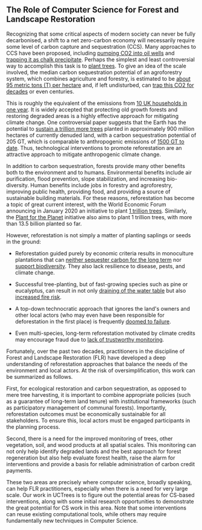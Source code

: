 ## The Role of Computer Science for Forest and Landscape Restoration

Recognizing that some critical aspects of modern society can never be fully
decarbonised, a shift to a net zero-carbon economy will necessarily require
some level of carbon capture and sequestration (CCS).  Many approaches to CCS
have been proposed, including [pumping CO2 into oil
wells](http://www.sciencedirect.com/science/article/pii/S1750583618304857) and
[trapping it as chalk
precipitate](https://science.sciencemag.org/content/352/6291/1312).  Perhaps
the simplest and least controversial way to accomplish this task is to [plant
trees](https://www.nature.com/articles/d41586-019-01026-8).  To give an idea of
the scale involved, the median carbon sequestration potential of an
agroforestry system, which combines agriculture and forestry, is estimated to
be [about 95 metric tons (T) per
hectare](https://www.sciencedirect.com/science/article/abs/pii/S0167880903001385)
and, if left undisturbed, can [trap this CO2 for
decades](https://doi.org/10.1038/nature12914) or even centuries.

This is roughly the equivalent of the emissions from [10 UK households in one
year](https://www.theccc.org.uk). It is widely accepted that protecting old growth forests and restoring degraded areas is a highly effective approach for mitigating climate change. One controversial paper suggests that the Earth has the
potential to [sustain a trillion more
trees](https://science.sciencemag.org/content/365/6448/76) planted in
approximately 900 million hectares of currently denuded land, with a carbon
sequestration potential of 205 GT, which is comparable to anthropogenic
emissions of [1500 GT to
date](https://www.osti.gov/dataexplorer/biblio/dataset/1389323).  Thus,
technological interventions to promote reforestation are an attractive approach
to mitigate anthropogenic climate change.

In addition to carbon sequestration, forests provide many other benefits both
to the environment and to humans. Environmental benefits include air
purification, flood prevention, slope stabilization, and increasing
bio-diversity. Human benefits include jobs in forestry and agroforestry,
improving public health, providing food, and providing a
source of sustainable building materials.  For these reasons, reforestation has
become a topic of great current interest, with the World Economic Forum
announcing in January 2020 an initiative to plant [1 trillion trees](https://www.trilliontrees.org).  Similarly, the [Plant for the Planet](https://www.plant-for-the-planet.org/en/home) initiative also aims to plant 1 trillion trees, with more than 13.5 billion planted so far.

However, reforestation is not simply a matter of
planting saplings or seeds in the ground:
 
- Reforestation guided purely by economic criteria results
  in monoculture plantations that can [neither sequester carbon for
  the long term](https://www.nature.com/articles/d41586-019-01026-8) nor [support biodiversity](https://www.iucn.org/sites/dev/files/content/documents/2018/lamb-2018-restoration_ecology.pdf). They also lack resilience to disease, pests, and climate change.
  
- Successful tree-planting, but of fast-growing species such as pine or
  eucalyptus, can result in not only [draining of the water table](http://www.sciencedirect.com/science/article/pii/S0959652616301147) but also [increased fire risk](https://www.nationalgeographic.com/environment/2019/04/how-to-regrow-forest-right-way-minimize-fire-water-use/).

- A top-down technocratic approach that ignores the land's owners and other local actors
  (who may even have been responsible for deforestation in the first place) is frequently [doomed to failure](https://doi.org/10.1177/2514848618812029).

- Even multi-species, long-term reforestation motivated by climate credits may encourage fraud due to [lack of trustworthy monitoring](https://features.propublica.org/brazil-carbon-offsets/inconvenient-truth-carbon-credits-dont-work-deforestation-redd-acre-cambodia/).
 
Fortunately, over the past two decades, practitioners in the discipline of
Forest and Landscape Restoration (FLR) have developed a deep understanding of
reforestation approaches that balance the needs of the environment and local
actors.  At the risk of oversimplification, this work can be
summarized as follows.

First, for ecological restoration and carbon sequestration, as opposed to mere
tree harvesting, it is important to combine appropriate policies (such as a
guarantee of long-term land tenure) with institutional frameworks (such as
participatory management of communal forests).  Importantly, reforestation
outcomes must be economically sustainable for all stakeholders.  To ensure
this, local actors must be engaged participants in the planning process.

Second, there is a need for the improved monitoring of trees, other
vegetation, soil, and wood products at all spatial scales. This monitoring can
not only help identify degraded lands and the best approach for forest
regeneration but also help evaluate forest health, raise the alarm for
interventions and provide a basis for reliable administration of carbon credit
payments.

These two areas are precisely where computer science, broadly speaking, can
help FLR practitioners, especially when there is a need for very large scale.
Our work in UCTrees is to figure out the potential areas for CS-based
interventions, along with some initial research opportunities to demonstrate
the great potential for CS work in this area.  Note that some interventions can
reuse existing computational tools, while others may require fundamentally new
techniques in Computer Science. 
